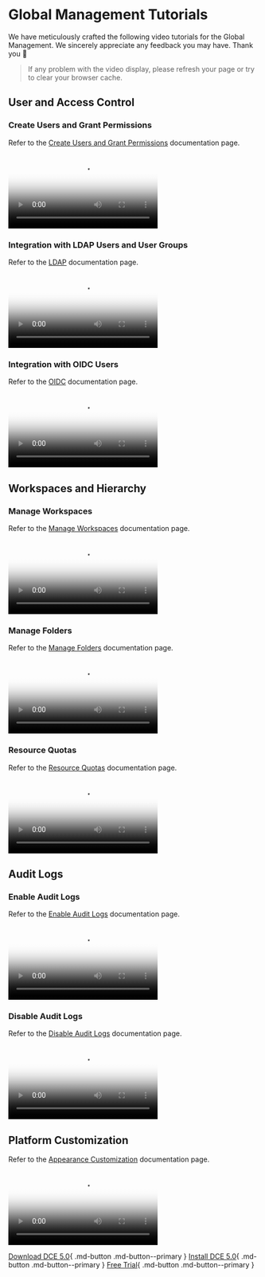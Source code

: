 # Global Management Tutorials

We have meticulously crafted the following video tutorials for the Global Management.
We sincerely appreciate any feedback you may have. Thank you 🙏

> If any problem with the video display, please refresh your page or try to clear your browser cache.

## User and Access Control

### Create Users and Grant Permissions

Refer to the [Create Users and Grant Permissions](../ghippo/user-guide/access-control/user.md) documentation page.

<div class="responsive-video-container">
<video controls src="https://harbor-test2.cn-sh2.ufileos.com/docs/videos/create-user.mp4" preload="metadata" poster="images/ghippo-user.png"></video>
</div>

### Integration with LDAP Users and User Groups

Refer to the [LDAP](../ghippo/user-guide/access-control/ldap.md) documentation page.

<div class="responsive-video-container">
<video controls src="https://harbor-test2.cn-sh2.ufileos.com/docs/videos/ldap.mp4" preload="metadata" poster="images/ghippo-ldap"></video>
</div>

### Integration with OIDC Users

Refer to the [OIDC](../ghippo/user-guide/access-control/oidc.md) documentation page.

<div class="responsive-video-container">
<video controls src="https://harbor-test2.cn-sh2.ufileos.com/docs/videos/oidc.mp4" preload="metadata" poster="images/ghippo-oidc.png"></video>
</div>

## Workspaces and Hierarchy

### Manage Workspaces

Refer to the [Manage Workspaces](../ghippo/user-guide/workspace/workspace.md) documentation page.

<div class="responsive-video-container">
<video controls src="https://harbor-test2.cn-sh2.ufileos.com/docs/videos/workspace.mp4" preload="metadata" poster="images/ghippo-workspace.png"></video>
</div>

### Manage Folders

Refer to the [Manage Folders](../ghippo/user-guide/workspace/folders.md) documentation page.

<div class="responsive-video-container">
<video controls src="https://harbor-test2.cn-sh2.ufileos.com/docs/videos/manage-folder.mp4" preload="metadata" poster="images/ghippo-folder.png"></video>
</div>

### Resource Quotas

Refer to the [Resource Quotas](../ghippo/user-guide/workspace/quota.md) documentation page.

<div class="responsive-video-container">
<video controls src="https://harbor-test2.cn-sh2.ufileos.com/docs/videos/resourcequota.mp4" preload="metadata" poster="images/ghippo-resources.png"></video>
</div>

## Audit Logs

### Enable Audit Logs

Refer to the [Enable Audit Logs](../ghippo/user-guide/audit/open-audit.md) documentation page.

<div class="responsive-video-container">
<video controls src="https://harbor-test2.cn-sh2.ufileos.com/docs/videos/audit-on.mp4" preload="metadata" poster="images/ghippo-audit.png"></video>
</div>

### Disable Audit Logs

Refer to the [Disable Audit Logs](../ghippo/user-guide/audit/open-audit.md#_4) documentation page.

<div class="responsive-video-container">
<video controls src="https://harbor-test2.cn-sh2.ufileos.com/docs/videos/audit-off.mp4" preload="metadata" poster="images/ghippo-auditoff.png"></video>
</div>

## Platform Customization

Refer to the [Appearance Customization](../ghippo/user-guide/platform-setting/appearance.md) documentation page.

<div class="responsive-video-container">
<video controls src="https://harbor-test2.cn-sh2.ufileos.com/docs/videos/appearance.mp4" preload="metadata" poster="images/ghippo-appearance.png"></video>
</div>

[Download DCE 5.0](../download/index.md){ .md-button .md-button--primary }
[Install DCE 5.0](../install/index.md){ .md-button .md-button--primary }
[Free Trial](../dce/license0.md){ .md-button .md-button--primary }

